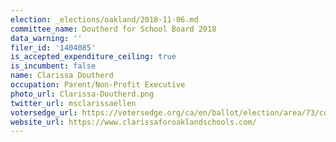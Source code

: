 ```yaml
---
election: _elections/oakland/2018-11-06.md
committee_name: Doutherd for School Board 2018
data_warning: ''
filer_id: '1404085'
is_accepted_expenditure_ceiling: true
is_incumbent: false
name: Clarissa Doutherd
occupation: Parent/Non-Profit Executive
photo_url: Clarissa-Doutherd.png
twitter_url: msclarissaellen
votersedge_url: https://votersedge.org/ca/en/ballot/election/area/73/contests/contest/17364/candidate/139862?&county=alameda%20county&election_authority_id=1
website_url: https://www.clarissaforoaklandschools.com/
---
```

